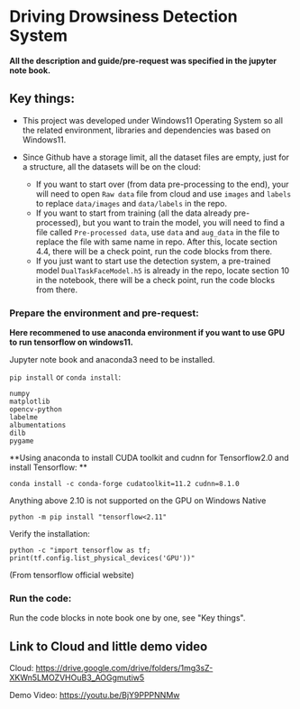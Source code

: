 # Driving Drowsiness Detection System

**All the description and guide/pre-request was specified in the jupyter note book.**

## Key things:
- This project was developed under Windows11 Operating System so all the related environment, libraries and dependencies was based on Windows11.

- Since Github have a storage limit, all the dataset files are empty, just for a structure, all the datasets will be on the cloud:
  - If you want to start over (from data pre-processing to the end), your will need to open `Raw data` file from cloud and use `images` and `labels` to replace `data/images` and `data/labels` in the repo.
  - If you want to start from training (all the data already pre-processed), but you want to train the model, you will need to find a file called `Pre-processed data`, use `data` and `aug_data` in the file to replace the file with same name in repo. After this, locate section 4.4, there will be a check point, run the code blocks from there.
  - If you just want to start use the detection system, a pre-trained model `DualTaskFaceModel.h5` is already in the repo, locate section 10 in the notebook, there will be a check point, run the code blocks from there.
 



### Prepare the environment and pre-request:
**Here recommened to use anaconda environment if you want to use GPU to run tensorflow on windows11.**

Jupyter note book and anaconda3 need to be installed.

`pip install` or `conda install`:
```
numpy
matplotlib
opencv-python 
labelme
albumentations
dilb
pygame
```

**Using anaconda to install CUDA toolkit and cudnn for Tensorflow2.0 and install Tensorflow: **

```
conda install -c conda-forge cudatoolkit=11.2 cudnn=8.1.0
```
Anything above 2.10 is not supported on the GPU on Windows Native
```
python -m pip install "tensorflow<2.11"
```
Verify the installation:
```
python -c "import tensorflow as tf; print(tf.config.list_physical_devices('GPU'))"
```
(From tensorflow official website)

### Run the code:
Run the code blocks in note book one by one, see "Key things".

## Link to Cloud and little demo video

Cloud: 
https://drive.google.com/drive/folders/1mg3sZ-XKWn5LMOZVHOuB3_AOGgmutiw5

Demo Video: 
https://youtu.be/BjY9PPPNNMw

